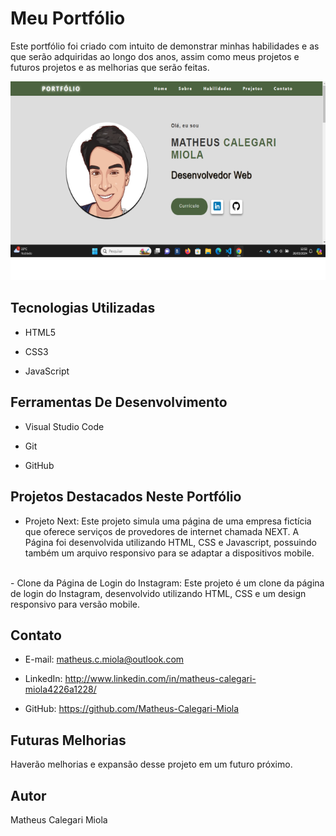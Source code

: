 # Meu Portfólio

Este portfólio foi criado com intuito de demonstrar minhas habilidades e as que serão adquiridas ao longo dos anos, assim como meus projetos e futuros projetos e as melhorias que serão feitas.

![Print_Portólio](img/Portfolio.png)

## Tecnologias Utilizadas

- HTML5

- CSS3

- JavaScript

## Ferramentas De Desenvolvimento

- Visual Studio Code

- Git

- GitHub

## Projetos Destacados Neste Portfólio

- Projeto Next: Este projeto simula uma página de uma empresa fictícia que oferece serviços de provedores de internet chamada NEXT. A Página foi desenvolvida utilizando HTML, CSS e Javascript, possuindo também um arquivo responsivo para se adaptar a dispositivos mobile.
<br>
- Clone da Página de Login do Instagram: Este projeto é um clone da página de login do Instagram, desenvolvido utilizando HTML, CSS e um design responsivo para versão mobile.


## Contato

- E-mail: matheus.c.miola@outlook.com

- LinkedIn: http://www.linkedin.com/in/matheus-calegari-miola4226a1228/

- GitHub: https://github.com/Matheus-Calegari-Miola

## Futuras Melhorias

Haverão melhorias e expansão desse projeto em um futuro próximo.

## Autor

 Matheus Calegari Miola